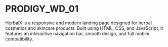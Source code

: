 # PRODIGY_WD_01
HerbalX is a responsive and modern landing page designed for herbal cosmetics and skincare products. Built using HTML, CSS, and JavaScript, it features an interactive navigation bar, smooth design, and full mobile compatibility.
